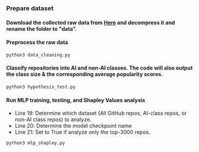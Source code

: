 ### Prepare dataset
#### Download the collected raw data from [Here]([https://pages.github.com/](https://drive.google.com/file/d/153bKA1P7AaAtN6ituYQetku5FPed-g-5/view?usp=drive_link)) and decompress it and rename the folder to "data".

#### Preprocess the raw data

```
python3 data_cleaning.py
```

#### Classify repositories into AI and non-AI classes. The code will also output the class size & the corresponding average popularity scores.

```
python3 hypothesis_test.py
```


#### Run MLP training, testing, and Shapley Values analysis
- Line 19: Determine which dataset (All GitHub repos, AI-class repos, or non-AI class repos) to analyze.
- Line 20: Determine the model checkpoint name
- Line 21: Set to True if analyze only the top-3000 repos.

```
python3 mlp_shapley.py
```
